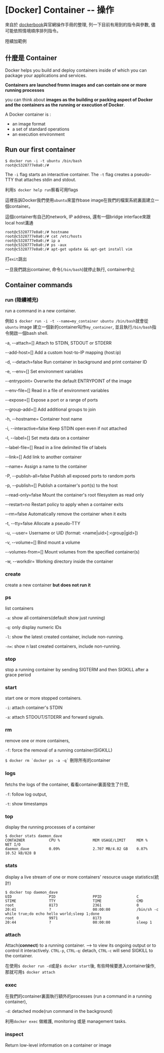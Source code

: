 # [Docker] Container -- 操作

來自於 [dockerbook](http://www.dockerbook.com/)與官網操作手冊的整理, 列一下目前有用到的指令與參數, 儘可能依照情境順序排列指令。

陸續加範例

## 什麼是 Container 

Docker helps you build and deploy containers inside of which you can package your applications and services.

**Containers are launched fromn images and can contain one or more running processes**

you can think about **images as the building or packing aspect of Docker and the containers as the running or execution of Docker**.

A Docker container is : 

  - an image format
  - a set of standard operations
  - an execution environment
  
## Run our first container 

```
$ docker run -i -t ubuntu /bin/bash
root@c5328777e0a0:/# 
```

The `-i` flag starts an interactive container. The `-t` flag creates a pseudo-TTY that attaches stdin and stdout.

利用`$ docker help run`察看可用flags 

這裡告訴Docker我們使用`ubuntu`來當作base image在我們的檔案系統裏面建立一個container。

這個container有自己的network, IP address, 還有一個bridge interface來跟local host溝通

```
root@c5328777e0a0:/# hostname
root@c5328777e0a0:/# cat /etc/hosts 
root@c5328777e0a0:/# ip a 
root@c5328777e0a0:/# ps -aux
root@c5328777e0a0:/# apt-get update && apt-get install vim
```

打`exit`跳出

一旦我們跳出container, 命令(`/bin/bash`)就停止執行, container中止

## Container commands

### run (陸續補充)

run a command in a new container. 

例如 `$ docker run -i -t --name=my_container ubuntu /bin/bash`就會從`ubuntu` image 建立一個新的container叫作`my_container`, 並且執行`/bin/bash`指令開啟一個bash shell.

-a, --attach=[]                 Attach to STDIN, STDOUT or STDERR

--add-host=[]                   Add a custom host-to-IP mapping (host:ip)

-d, --detach=false              Run container in background and print container ID

-e, --env=[]                    Set environment variables

--entrypoint=                   Overwrite the default ENTRYPOINT of the image

--env-file=[]                   Read in a file of environment variables

--expose=[]                     Expose a port or a range of ports

--group-add=[]                  Add additional groups to join

-h, --hostname=                 Container host name

-i, --interactive=false         Keep STDIN open even if not attached

-l, --label=[]                  Set meta data on a container

--label-file=[]                 Read in a line delimited file of labels

--link=[]                       Add link to another container

--name=                         Assign a name to the container

-P, --publish-all=false         Publish all exposed ports to random ports

-p, --publish=[]                Publish a container's port(s) to the host

--read-only=false               Mount the container's root filesystem as read only

--restart=no                    Restart policy to apply when a container exits

--rm=false                      Automatically remove the container when it exits

-t, --tty=false                 Allocate a pseudo-TTY

-u, --user=                     Username or UID (format: <name|uid>[:<group|gid>])

-v, --volume=[]                 Bind mount a volume

--volumes-from=[]               Mount volumes from the specified container(s)

-w, --workdir=                  Working directory inside the container



### create 

create a new container **but does not run it**

### ps

list containers

`-a`: show all containers(default show just running)

`-q`: only display numeric IDs

`-l`: show the latest created container, include non-running. 

`-n=`: show n last created containers, include non-running.

### stop 

stop a running container by sending SIGTERM and then SIGKILL after a grace period

### start 

start one or more stopped containers. 

`-i`: attach container's STDIN

`-a`: attach STDOUT/STDERR and forward signals.

### rm 

remove one or more containers,

`-f`: force the removal of a running container(SIGKILL)

<code>$ docker rm \`docker ps -a -q\`</code> 刪除所有的container

### logs

fetchs the logs of the container, 看看container裏面發生了什麼, 

`-f`: follow log output, 

`-t`: show timestamps

### top

display the running processes of a container 

```
$ docker stats daemon_dave 
CONTAINER           CPU %               MEM USAGE/LIMIT     MEM %               NET I/O
daemon_dave         0.09%               2.707 MB/4.02 GB    0.07%               10.52 kB/828 B
```

### stats

display a live stream of one or more containers' resource usage statistics(統計)

```
$ docker top daemon_dave 
UID                 PID                 PPID                C                   STIME               TTY                 TIME                CMD
root                8173                2361                0                   20:41               ?                   00:00:00            /bin/sh -c while true;do echo hello world;sleep 1;done
root                9971                8173                0                   20:44               ?                   00:00:00            sleep 1
```

### attach

Attach(**connect**) to a running container. --> to view its ongoing output or to control it interactively. `CTRL-p`, `CTRL-q`: detach, `CTRL-c` will send SIGKILL to the container.

在使用`$ docker run -d`或是`$ docker start`後, 有些時候要進入container操作, 那就可用`$ docker attach`

### exec

在我們的container裏面執行額外的processes (run a command in a running container),

`-d`: detached mode(run command in the background) 

利用`docker exec` 做維護, monitoring 或是 management tasks.

### inspect 

Return low-level information on a container or image


